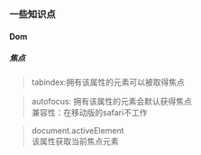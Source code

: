 ### 一些知识点
#### Dom  
  
##### 焦点
> tabindex:拥有该属性的元素可以被取得焦点

> autofocus: 拥有该属性的元素会默认获得焦点  
兼容性：在移动版的safari不工作  

> document.activeElement  
该属性获取当前焦点元素
